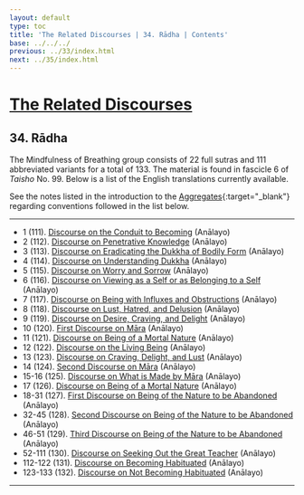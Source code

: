 ```yaml
---
layout: default
type: toc
title: 'The Related Discourses | 34. Rādha | Contents'
base: ../../../
previous: ../33/index.html
next: ../35/index.html
---
```


# [The Related Discourses](../index.html)
## 34. Rādha

The Mindfulness of Breathing group consists of 22 full sutras and 111 abbreviated variants for a total of 133. The material is found in fascicle 6 of <em>Taisho</em> No. 99. Below is a list of the English translations currently available.

See the notes listed in the introduction to the [Aggregates](../01/index.html){:target="_blank"} regarding conventions followed in the list below.

---

<!--
SĀ 34.1 	T99.111 	? 	SN 23.3
SĀ 34.2 	T99.112 	? 	?
SĀ 34.3 	T99.113 	? 	?
SĀ 34.4 	T99.114 	? 	?
SĀ 34.5 	T99.115 	? 	?
SĀ 34.6 	T99.116 	? 	?
SĀ 34.7 	T99.117 	? 	?
SĀ 34.8 	T99.118 	? 	?
SĀ 34.9 	T99.119 	? 	?
SĀ 34.10 	T99.120 	? 	SN 23.12
SĀ 34.11 	T99.121 	? 	SN 23.20
SĀ 34.12 	T99.122 	? 	SN 23.2
SĀ 34.13 	T99.123 	? 	?
SĀ 34.14 	T99.124 	? 	SN 23.23
SĀ 34.15 	T99.125 	? 	SN 23.24
SĀ 34.16 	T99.125 	? 	SN 23.29-30
SĀ 34.17 	T99.126 	? 	SN 23.32
SĀ 34.18 	T99.127 	? 	SN 23
SĀ 34.19 	T99.127 	? 	SN 23
SĀ 34.20 	T99.127 	? 	SN 23
SĀ 34.21 	T99.127 	? 	SN 23
SĀ 34.22 	T99.127 	? 	SN 23
SĀ 34.23 	T99.127 	? 	SN 23
SĀ 34.24 	T99.127 	? 	SN 23
SĀ 34.25 	T99.127 	? 	SN 23
SĀ 34.26 	T99.127 	? 	SN 23
SĀ 34.27 	T99.127 	? 	SN 23
SĀ 34.28 	T99.127 	? 	SN 23
SĀ 34.29 	T99.127 	? 	SN 23
SĀ 34.30 	T99.127 	? 	SN 23
SĀ 34.31 	T99.127 	? 	SN 23
SĀ 34.32 	T99.128 	? 	SN 23
SĀ 34.33 	T99.128 	? 	SN 23
SĀ 34.34 	T99.128 	? 	SN 23
SĀ 34.35 	T99.128 	? 	SN 23
SĀ 34.36 	T99.128 	? 	SN 23
SĀ 34.37 	T99.128 	? 	SN 23
SĀ 34.38 	T99.128 	? 	SN 23
SĀ 34.39 	T99.128 	? 	SN 23
SĀ 34.40 	T99.128 	? 	SN 23
SĀ 34.41 	T99.128 	? 	SN 23
SĀ 34.42 	T99.128 	? 	SN 23
SĀ 34.43 	T99.128 	? 	SN 23
SĀ 34.44 	T99.128 	? 	SN 23
SĀ 34.45 	T99.128 	? 	SN 23
SĀ 34.46 	T99.129 	? 	?
SĀ 34.47 	T99.129 	? 	?
SĀ 34.48 	T99.129 	? 	?
SĀ 34.49 	T99.129 	? 	?
SĀ 34.50 	T99.129 	? 	?
SĀ 34.51 	T99.129 	? 	?
SĀ 34.52 	T99.130 	? 	?
SĀ 34.53 	T99.130 	? 	?
SĀ 34.54 	T99.130 	? 	?
SĀ 34.55 	T99.130 	? 	?
SĀ 34.56 	T99.130 	? 	?
SĀ 34.57 	T99.130 	? 	?
SĀ 34.58 	T99.130 	? 	?
SĀ 34.59 	T99.130 	? 	?
SĀ 34.60 	T99.130 	? 	?
SĀ 34.61 	T99.130 	? 	?
SĀ 34.62 	T99.130 	? 	?
SĀ 34.63 	T99.130 	? 	?
SĀ 34.64 	T99.130 	? 	?
SĀ 34.65 	T99.130 	? 	?
SĀ 34.66 	T99.130 	? 	?
SĀ 34.67 	T99.130 	? 	?
SĀ 34.68 	T99.130 	? 	?
SĀ 34.69 	T99.130 	? 	?
SĀ 34.70 	T99.130 	? 	?
SĀ 34.71 	T99.130 	? 	?
SĀ 34.72 	T99.130 	? 	?
SĀ 34.73 	T99.130 	? 	?
SĀ 34.74 	T99.130 	? 	?
SĀ 34.75 	T99.130 	? 	?
SĀ 34.76 	T99.130 	? 	?
SĀ 34.77 	T99.130 	? 	?
SĀ 34.78 	T99.130 	? 	?
SĀ 34.79 	T99.130 	? 	?
SĀ 34.80 	T99.130 	? 	?
SĀ 34.81 	T99.130 	? 	?
SĀ 34.82 	T99.130 	? 	?
SĀ 34.83 	T99.130 	? 	?
SĀ 34.84 	T99.130 	? 	?
SĀ 34.85 	T99.130 	? 	?
SĀ 34.86 	T99.130 	? 	?
SĀ 34.87 	T99.130 	? 	?
SĀ 34.88 	T99.130 	? 	?
SĀ 34.89 	T99.130 	? 	?
SĀ 34.90 	T99.130 	? 	?
SĀ 34.91 	T99.130 	? 	?
SĀ 34.92 	T99.130 	? 	?
SĀ 34.93 	T99.130 	? 	?
SĀ 34.94 	T99.130 	? 	?
SĀ 34.95 	T99.130 	? 	?
SĀ 34.96 	T99.130 	? 	?
SĀ 34.97 	T99.130 	? 	?
SĀ 34.98 	T99.130 	? 	?
SĀ 34.99 	T99.130 	? 	?
SĀ 34.100 	T99.130 	? 	?
SĀ 34.101 	T99.130 	? 	?
SĀ 34.102 	T99.130 	? 	?
SĀ 34.103 	T99.130 	? 	?
SĀ 34.104 	T99.130 	? 	?
SĀ 34.105 	T99.130 	? 	?
SĀ 34.106 	T99.130 	? 	?
SĀ 34.107 	T99.130 	? 	?
SĀ 34.108 	T99.130 	? 	?
SĀ 34.109 	T99.130 	? 	?
SĀ 34.110 	T99.130 	? 	?
SĀ 34.111 	T99.130 	? 	?
SĀ 34.112 	T99.131 	? 	?
SĀ 34.113 	T99.131 	? 	?
SĀ 34.114 	T99.131 	? 	?
SĀ 34.115 	T99.131 	? 	?
SĀ 34.116 	T99.131 	? 	?
SĀ 34.117 	T99.131 	? 	?
SĀ 34.118 	T99.131 	? 	?
SĀ 34.119 	T99.131 	? 	?
SĀ 34.120 	T99.131 	? 	?
SĀ 34.121 	T99.131 	? 	?
SĀ 34.122 	T99.131 	? 	?
SĀ 34.123 	T99.132 	? 	?
SĀ 34.124 	T99.132 	? 	?
SĀ 34.125 	T99.132 	? 	?
SĀ 34.126 	T99.132 	? 	?
SĀ 34.127 	T99.132 	? 	?
SĀ 34.128 	T99.132 	? 	?
SĀ 34.129 	T99.132 	? 	?
SĀ 34.130 	T99.132 	? 	?
SĀ 34.131 	T99.132 	? 	?
SĀ 34.132 	T99.132 	? 	?
SĀ 34.133 	T99.132 	? 	? 
-->

<ul class="list-style-none">
  <li>1 (111). <a href="https://suttacentral.net/sa111/en/analayo" target="_blank">Discourse on the Conduit to Becoming</a> (Anālayo)</li>
  <li>2 (112). <a href="https://suttacentral.net/sa112/en/analayo" target="_blank">Discourse on Penetrative Knowledge</a> (Anālayo)</li>
  <li>3 (113). <a href="https://suttacentral.net/sa113/en/analayo" target="_blank">Discourse on Eradicating the Dukkha of Bodily Form</a> (Anālayo)</li>
  <li>4 (114). <a href="https://suttacentral.net/sa114/en/analayo" target="_blank">Discourse on Understanding Dukkha</a> (Anālayo)</li>
  <li>5 (115). <a href="https://suttacentral.net/sa115/en/analayo" target="_blank">Discourse on Worry and Sorrow</a> (Anālayo)</li>
  <li>6 (116). <a href="https://suttacentral.net/sa116/en/analayo" target="_blank">Discourse on Viewing as a Self or as Belonging to a Self</a> (Anālayo)</li>
  <li>7 (117). <a href="https://suttacentral.net/sa117/en/analayo" target="_blank">Discourse on Being with Influxes and Obstructions</a> (Anālayo)</li>
  <li>8 (118). <a href="https://suttacentral.net/sa118/en/analayo" target="_blank">Discourse on Lust, Hatred, and Delusion</a> (Anālayo)</li>
  <li>9 (119). <a href="https://suttacentral.net/sa119/en/analayo" target="_blank">Discourse on Desire, Craving, and Delight</a> (Anālayo)</li>
  <li>10 (120). <a href="https://suttacentral.net/sa120/en/analayo" target="_blank">First Discourse on Māra</a> (Anālayo)</li>
  <li>11 (121). <a href="https://suttacentral.net/sa121/en/analayo" target="_blank">Discourse on Being of a Mortal Nature</a> (Anālayo)</li>
  <li>12 (122). <a href="https://suttacentral.net/sa122/en/analayo" target="_blank">Discourse on the Living Being</a> (Anālayo)</li>
  <li>13 (123). <a href="https://suttacentral.net/sa123/en/analayo" target="_blank">Discourse on Craving, Delight, and Lust</a> (Anālayo)</li>
  <li>14 (124). <a href="https://suttacentral.net/sa124/en/analayo" target="_blank">Second Discourse on Māra</a> (Anālayo)</li>
  <li>15-16 (125). <a href="https://suttacentral.net/sa125/en/analayo" target="_blank">Discourse on What is Made by Māra</a> (Anālayo)</li>
        <!--
        <li>16. Planting a Tree [T 99.125]
        -->
  <li>17 (126). <a href="https://suttacentral.net/sa126/en/analayo" target="_blank">Discourse on Being of a Mortal Nature</a> (Anālayo)</li>
  <li>18-31 (127). <a href="https://suttacentral.net/sa127/en/analayo" target="_blank">First Discourse on Being of the Nature to be Abandoned</a> (Anālayo)</li>
        <!--
        <li>19. Planting a Tree [T 99.127]
        <li>20. Planting a Tree [T 99.127]
        <li>21. Planting a Tree [T 99.127]
        <li>22. Planting a Tree [T 99.127]
        <li>23. Planting a Tree [T 99.127]
        <li>24. Planting a Tree [T 99.127]
        <li>25. Planting a Tree [T 99.127]
        <li>26. Planting a Tree [T 99.127]
        <li>27. Planting a Tree [T 99.127]
        <li>28. Planting a Tree [T 99.127]
        <li>29. Planting a Tree [T 99.127]
        <li>30. Planting a Tree [T 99.127]
        <li>31. Planting a Tree [T 99.127]
        -->
  <li>32-45 (128). <a href="https://suttacentral.net/sa128/en/analayo" target="_blank">Second Discourse on Being of the Nature to be Abandoned</a> (Anālayo)</li>
        <!--
        <li>33. Planting a Tree [T 99.128]
        <li>34. Planting a Tree [T 99.128]
        <li>35. Planting a Tree [T 99.128]
        <li>36. Planting a Tree [T 99.128]
        <li>37. Planting a Tree [T 99.128]
        <li>38. Planting a Tree [T 99.128]
        <li>39. Planting a Tree [T 99.128]
        <li>40. Planting a Tree [T 99.128]
        <li>41. Planting a Tree [T 99.128]
        <li>42. Planting a Tree [T 99.128]
        <li>43. Planting a Tree [T 99.128]
        <li>44. Planting a Tree [T 99.128]
        <li>45. Planting a Tree [T 99.128]
        -->
  <li>46-51 (129). <a href="https://suttacentral.net/sa129/en/analayo" target="_blank">Third Discourse on Being of the Nature to be Abandoned</a> (Anālayo)</li>
        <!--
        <li>47. Planting a Tree [T 99.129]
        <li>48. Planting a Tree [T 99.129]
        <li>49. Planting a Tree [T 99.129]
        <li>50. Planting a Tree [T 99.129]
        <li>51. Planting a Tree [T 99.129]
        -->
  <li>52-111 (130). <a href="https://suttacentral.net/sa130/en/analayo" target="_blank">Discourse on Seeking Out the Great Teacher</a> (Anālayo)</li>
        <!--
        <li>53. Planting a Tree [T 99.130]
        <li>54. Planting a Tree [T 99.130]
        <li>55. Planting a Tree [T 99.130]
        <li>56. Planting a Tree [T 99.130]
        <li>57. Planting a Tree [T 99.130]
        <li>58. Planting a Tree [T 99.130]
        <li>59. Planting a Tree [T 99.130]
        <li>60. Planting a Tree [T 99.130]
        <li>61. Planting a Tree [T 99.130]
        <li>62. Planting a Tree [T 99.130]
        <li>63. Planting a Tree [T 99.130]
        <li>64. Planting a Tree [T 99.130]
        <li>65. Planting a Tree [T 99.130]
        <li>66. Planting a Tree [T 99.130]
        <li>67. Planting a Tree [T 99.130]
        <li>68. Planting a Tree [T 99.130]
        <li>69. Planting a Tree [T 99.130]
        <li>70. Planting a Tree [T 99.130]
        <li>71. Planting a Tree [T 99.130]
        <li>72. Planting a Tree [T 99.130]
        <li>73. Planting a Tree [T 99.130]
        <li>74. Planting a Tree [T 99.130]
        <li>75. Planting a Tree [T 99.130]
        <li>76. Planting a Tree [T 99.130]
        <li>77. Planting a Tree [T 99.130]
        <li>78. Planting a Tree [T 99.130]
        <li>79. Planting a Tree [T 99.130]
        <li>80. Planting a Tree [T 99.130]
        <li>81. Planting a Tree [T 99.130]
        <li>82. Planting a Tree [T 99.130]
        <li>83. Planting a Tree [T 99.130]
        <li>84. Planting a Tree [T 99.130]
        <li>85. Planting a Tree [T 99.130]
        <li>86. Planting a Tree [T 99.130]
        <li>87. Planting a Tree [T 99.130]
        <li>88. Planting a Tree [T 99.130]
        <li>89. Planting a Tree [T 99.130]
        <li>90. Planting a Tree [T 99.130]
        <li>91. Planting a Tree [T 99.130]
        <li>92. Planting a Tree [T 99.130]
        <li>93. Planting a Tree [T 99.130]
        <li>94. Planting a Tree [T 99.130]
        <li>95. Planting a Tree [T 99.130]
        <li>96. Planting a Tree [T 99.130]
        <li>97. Planting a Tree [T 99.130]
        <li>98. Planting a Tree [T 99.130]
        <li>99. Planting a Tree [T 99.130]
        <li>100. Planting a Tree [T 99.130]
        <li>101. Planting a Tree [T 99.130]
        <li>102. Planting a Tree [T 99.130]
        <li>103. Planting a Tree [T 99.130]
        <li>104. Planting a Tree [T 99.130]
        <li>105. Planting a Tree [T 99.130]
        <li>106. Planting a Tree [T 99.130]
        <li>107. Planting a Tree [T 99.130]
        <li>108. Planting a Tree [T 99.130]
        <li>109. Planting a Tree [T 99.130]
        <li>110. Planting a Tree [T 99.130]
        <li>111. Planting a Tree [T 99.130]
        -->
  <li>112-122 (131). <a href="https://suttacentral.net/sa131/en/analayo" target="_blank">Discourse on Becoming Habituated</a> (Anālayo)</li>
        <!--
        <li>113. Planting a Tree [T 99.131]
        <li>114. Planting a Tree [T 99.131]
        <li>115. Planting a Tree [T 99.131]
        <li>116. Planting a Tree [T 99.131]
        <li>117. Planting a Tree [T 99.131]
        <li>118. Planting a Tree [T 99.131]
        <li>119. Planting a Tree [T 99.131]
        <li>120. Planting a Tree [T 99.131]
        <li>121. Planting a Tree [T 99.131]
        <li>122. Planting a Tree [T 99.131]
        -->
  <li>123-133 (132). <a href="https://suttacentral.net/sa132/en/analayo" target="_blank">Discourse on Not Becoming Habituated</a> (Anālayo)</li>
        <!--
        <li>124. Planting a Tree [T 99.132]
        <li>125. Planting a Tree [T 99.132]
        <li>126. Planting a Tree [T 99.132]
        <li>127. Planting a Tree [T 99.132]
        <li>128. Planting a Tree [T 99.132]
        <li>129. Planting a Tree [T 99.132]
        <li>130. Planting a Tree [T 99.132]
        <li>131. Planting a Tree [T 99.132]
        <li>132. Planting a Tree [T 99.132]
        <li>133. Planting a Tree [T 99.132]
        -->
</ul>

---
